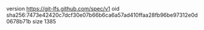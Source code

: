 version https://git-lfs.github.com/spec/v1
oid sha256:7473e42420c7dcf30e07b66b6ca6a57ad410ffaa28fb96be97312e0d0678b71b
size 1385
